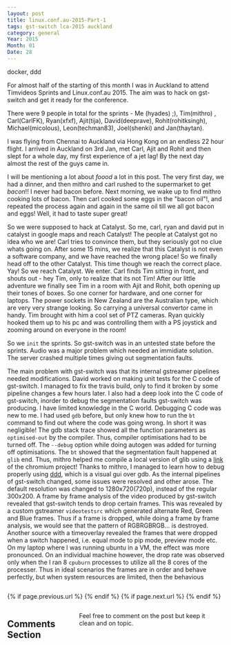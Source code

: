 ```yaml
---
layout: post
title: linux.conf.au-2015-Part-1
tags: gst-switch lca-2015 auckland
category: general
Year: 2015
Month: 01
Date: 28
---
```

docker, ddd
<div>
	<p>
		For almost half of the starting of this month I was in Auckland to attend Timvideos Sprints and Linux.conf.au 2015. The aim was to hack on gst-switch and get it ready for the conference.
	</p>
	<p>
		There were 9 people in total for the sprints - Me (hyades) ;), Tim(mithro) , Carl(CarlFK), Ryan(xfxf), Ajit(tija), David(deeprave), Rohit(rohitksingh), Michael(micolous), Leon(techman83), Joel(shenki) and Jan(thaytan).
	</p>
	<p>
		I was flying from Chennai to Auckland via Hong Kong on an endless 22 hour flight. I arrived in Auckland on 3rd Jan, met Carl, Ajit and Rohit and then slept for a whole day, my first experience of a jet lag! By the next day almost the rest of the guys came in.		
	</p>
	<p>
		I will be mentioning a lot about <i>foood</i> a lot in this post. The very first day, we had a dinner, and then mithro and carl rushed to the supermarket to get <i>bacon</i>!! I never had bacon before. Next morning, we wake up to find mithro cooking lots of bacon. Then carl cooked some eggs in the "bacon oil"!, and repeated the process again and again in the same oil till we all got bacon and eggs! Well, it had to taste super great!
	</p>
	<p>
		So we were supposed to hack at Catalyst. So me, carl, ryan and david put in catalyst in google maps and reach Catalyst! The people at Catalyst got no idea who we are! Carl tries to convince them, but they seriously got no clue whats going on. After some 15 mins, we realize that this Catalyst is not even a software company, and we have reached the wrong place! So we finally head off to the other Catalyst. This time though we reach the correct place. Yay! So we reach Catalyst. We enter. Carl finds Tim sitting in front, and shouts out - hey Tim, only to realize that its not Tim! After our little adventure we finally see Tim in a room with Ajit and Rohit, both opening up their tones of boxes. So one corner for hardware, and one corner for laptops. The power sockets in New Zealand are the Australian type, which are very very strange looking. So carrying a universal convertor came in handy. Tim brought with him a cool set of PTZ cameras. Ryan quickly hooked them up to his pc and was controlling them with a PS joystick and zooming around on everyone in the room!
	</p>
	<p>
		So we <code>init</code> the sprints. So gst-switch was in an untested state before the sprints. Audio was a major problem which needed an immidiate solution. The server crashed multiple times giving out segmentation faults.
	</p>
	<p>
		The main problem with gst-switch was that its internal gstreamer pipelines needed modifications. David worked on making unit tests for the C code of gst-switch. I managed to fix the travis build, only to find it broken by some pipeline changes a few hours later. I also had a deep look into the C code of gst-switch, inorder to debug the segmentation faults gst-switch was producing. I have limited knowledge in the C world. Debugging C code was new to me. I had used <code>gdb</code> before, but only knew how to run the <code>bt</code> command to find out where the code was going wrong. In short it was negligible! The gdb stack trace showed all the function parameters as <code>optimised-out</code> by the compiler. Thus, compiler optimisations had to be turned off. The <code>--debug</code> option while doing autogen was added for turning off optimisations. The <code>bt</code> showed that the segmentation fault happened at <code>glib</code> end. Thus, mithro helped me compile a local version of glib using a <a href="https://code.google.com/p/chromium/wiki/LinuxBuildingDebugGtk">link</a> of the chromium project! Thanks to mithro, I managed to learn how to debug properly using <a href="http://www.gnu.org/software/ddd/">ddd</a>, which is a visual gui over gdb. As the internal pipelines of gst-switch changed, some issues were resolved and other arose. The default resolution was changed to 1280x720(720p), instead of the regular 300x200. A frame by frame analysis of the video produced by gst-switch revealed that gst-switch tends to drop certain frames. This was revealed by a custom gstreamer <code>videotestsrc</code> which generated alternate Red, Green and Blue frames. Thus if a frame is dropped, while doing a frame by frame analysis, we would see that the pattern of RGBRGBRGB... is destroyed. Another source with a timeoverlay revealed the frames that were dropped when a switch happened, i.e. equal mode to pip mode, preview mode etc. On my laptop where I was running ubuntu in a VM, the effect was more pronounced. On an individual machine however, the drop rate was observed only when the I ran 8 <code>cpuburn</code> processes to utilize all the 8 cores of the processer. Thus in ideal scenarios the frames are in order and behave perfectly, but when system resources are limited, then the behavious 
	</p>
	<p>
	</p>

</div>









<div class="row">	
	<div class="span9 column">
			<p class="pull-right">{% if page.previous.url %} <a href="{{page.previous.url}}" title="Previous Post: {{page.previous.title}}"><i class="icon-chevron-left"></i></a> 	{% endif %}   {% if page.next.url %} 	<a href="{{page.next.url}}" title="Next Post: {{page.next.title}}"><i class="icon-chevron-right"></i></a> 	{% endif %} </p>  
	</div>

</div>

<div class="row">	
    <div class="span9 columns">    
		<h2>Comments Section</h2>
	    <p>Feel free to comment on the post but keep it clean and on topic.</p>	
		<div id="disqus_thread"></div>
		<script type="text/javascript">
			/* * * CONFIGURATION VARIABLES: EDIT BEFORE PASTING INTO YOUR WEBPAGE * * */
			var disqus_shortname = 'aayushahuja'; // required: replace example with your forum shortname
			
			
			/* * * DON'T EDIT BELOW THIS LINE * * */
			(function() {
				var dsq = document.createElement('script'); dsq.type = 'text/javascript'; dsq.async = true;
				dsq.src = 'http://' + disqus_shortname + '.disqus.com/embed.js';
				(document.getElementsByTagName('head')[0] || document.getElementsByTagName('body')[0]).appendChild(dsq);
			})();
		</script>
		<noscript>Please enable JavaScript to view the <a href="http://disqus.com/?ref_noscript">comments powered by Disqus.</a></noscript>
		<a href="http://disqus.com" class="dsq-brlink">blog comments powered by <span class="logo-disqus">Disqus</span></a>
	</div>
</div>

<!-- Twitter -->
<script>!function(d,s,id){var js,fjs=d.getElementsByTagName(s)[0];if(!d.getElementById(id)){js=d.createElement(s);js.id=id;js.src="//platform.twitter.com/widgets.js";fjs.parentNode.insertBefore(js,fjs);}}(document,"script","twitter-wjs");</script>

<!-- Google + -->
<script type="text/javascript">
  (function() {
    var po = document.createElement('script'); po.type = 'text/javascript'; po.async = true;
    po.src = 'https://apis.google.com/js/plusone.js';
    var s = document.getElementsByTagName('script')[0]; s.parentNode.insertBefore(po, s);
  })();
</script>
<!-- Written by hyades -->


